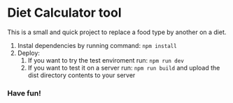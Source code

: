 # Diet Calculator tool

This is a small and quick project to replace a food type by another on a diet.

1. Instal dependencies by running command: `npm install`
1. Deploy:
	1. If you want to try the test enviroment run: `npm run dev`
	1. If you want to test it on a server run: `npm run build` and upload the dist directory contents to your server

### Have fun!